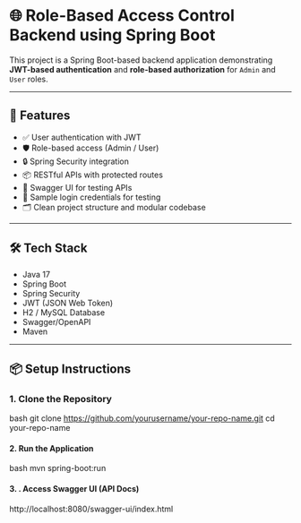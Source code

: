 # 🌐 Role-Based Access Control Backend using Spring Boot

This project is a Spring Boot-based backend application demonstrating **JWT-based authentication** and **role-based authorization** for `Admin` and `User` roles.

---

## 🚀 Features

- ✅ User authentication with JWT
- 🛡 Role-based access (Admin / User)
- 🔒 Spring Security integration
- 📦 RESTful APIs with protected routes
- 📄 Swagger UI for testing APIs
- 🧪 Sample login credentials for testing
- 🗂 Clean project structure and modular codebase

---

## 🛠 Tech Stack

- Java 17
- Spring Boot
- Spring Security
- JWT (JSON Web Token)
- H2 / MySQL Database
- Swagger/OpenAPI
- Maven

---

## 📦 Setup Instructions

### 1. Clone the Repository

bash
git clone https://github.com/yourusername/your-repo-name.git
cd your-repo-name

#### 2. Run the Application

bash
mvn spring-boot:run

#### 3. . Access Swagger UI (API Docs)
http://localhost:8080/swagger-ui/index.html
